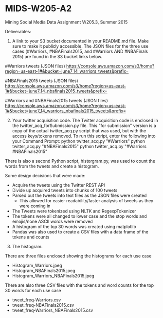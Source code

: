 # MIDS-W205-A2

Mining Social Media Data Assignment
W205.3, Summer 2015

Deliverables:

1. A link to your S3 bucket documented in your README.md file. Make sure to make it publicly accessible.
The JSON files for the three use cases (#Warriors, #NBAFinals2015, and #Warriors AND #NBAFinals 2015) are found in the S3 bucket links below.

#Warriors  tweets (JSON files)
https://console.aws.amazon.com/s3/home?region=us-east-1#&bucket=june7_14_warriors_tweets&prefix=

#NBAFinals2015 tweets (JSON files)
https://console.aws.amazon.com/s3/home?region=us-east-1#&bucket=june7_14_nbafinals2015_tweets&prefix=

#Warriors and #NBAFinals2015 tweets (JSON files)
https://console.aws.amazon.com/s3/home?region=us-east-1#&bucket=june7_14_warriors_nbafinals2015_tweets&prefix=


2. Your twitter acquisition code.
The Twitter acquisition code is enclosed in the twitter_acq_forSubmission.py file.
This "for submission" version is a copy of the actual twitter_acq.py script that was used, but with the access keys/tokens removed.
To run this script, enter the following into your Command Prompt:
python twitter_acq.py "#Warriors"
python twitter_acq.py "#NBAFinals2015"
python twitter_acq.py "#Warriors #NBAFinals2015"

There is also a second Python script, historgram.py, was used to count the words from the tweets and create a histogram.

Some design decisions that were made:
- Acquire the tweets using the Twitter REST API
- Divide up acquired tweets into chunks of 100 tweets
- Parsed out the tweets into text files as the JSON files were created
    - This allowed for easier readability/faster analysis of tweets as they were coming in
- The Tweets were tokenized using NLTK and RegexpTokenizer
- The tokens were all changed to lower case and the stop words and emojis/none ASCII words were removed 
- A histogram of the top 30 words was created using matplotlib
- Pandas was also used to create a CSV files with a data frame of the tokens and counts


3. The histogram.

There are three files enclosed showing the histograms for each use case
- Histogram_Warriors.jpeg
- Histogram_NBAFinals2015.jpeg
- Histogram_Warriors_NBAFinals2015.jpeg

There are also three CSV files with the tokens and word counts for the top 30 words for each use case
- tweet_freq-Warriors.csv
- tweet_freq-NBAFinals2015.csv
- tweet_freq-Warriors_NBAFinals2015.csv